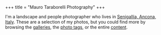 +++
title = "Mauro Taraborelli Photography"
+++

I'm a landscape and people photographer who lives in [Senigallia, Ancona, Italy](https://www.google.it/maps/place/60019+Senigallia,+Province+of+Ancona). These are a selection of my photos, but you could find more by browsing the [galleries](/galleries/), the [photo tags](/phototags/), or the entire [content](/photos/).
